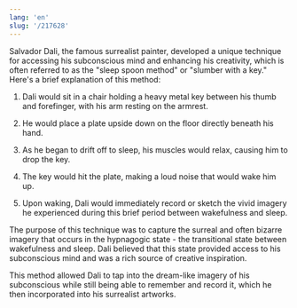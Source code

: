 ```yaml
---
lang: 'en'
slug: '/217628'
---
```


Salvador Dali, the famous surrealist painter, developed a unique technique for accessing his subconscious mind and enhancing his creativity, which is often referred to as the "sleep spoon method" or "slumber with a key." Here's a brief explanation of this method:

1. Dali would sit in a chair holding a heavy metal key between his thumb and forefinger, with his arm resting on the armrest.
2. He would place a plate upside down on the floor directly beneath his hand.
3. As he began to drift off to sleep, his muscles would relax, causing him to drop the key.
4. The key would hit the plate, making a loud noise that would wake him up.

5. Upon waking, Dali would immediately record or sketch the vivid imagery he experienced during this brief period between wakefulness and sleep.

The purpose of this technique was to capture the surreal and often bizarre imagery that occurs in the hypnagogic state - the transitional state between wakefulness and sleep. Dali believed that this state provided access to his subconscious mind and was a rich source of creative inspiration.

This method allowed Dali to tap into the dream-like imagery of his subconscious while still being able to remember and record it, which he then incorporated into his surrealist artworks.
